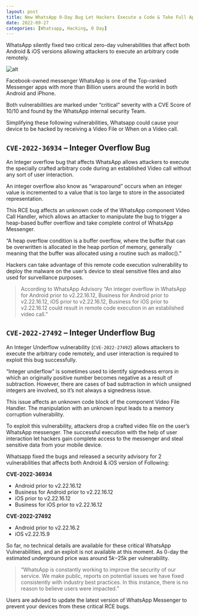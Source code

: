 ```yaml
---
layout: post
title: New WhatsApp 0-Day Bug Let Hackers Execute a Code & Take Full App Control Remotely
date: 2022-09-27
categories: [Whatsapp, Hacking, 0 Day]
---
```


WhatsApp silently fixed two critical zero-day vulnerabilities that affect both Android & iOS versions allowing attackers to execute an arbitrary code remotely.

![alt](https://i0.wp.com/blogger.googleusercontent.com/img/b/R29vZ2xl/AVvXsEhyqCX58BbzMt4b6AorcIFMeo51MA8QTbY-UKNN2-xETgunEOyZMXjIZx95yi9szSSQPXA6PuDhvpqutIJ2AHIsmtrokxs6tt7_XuZugAnDq132gz7MCW-tsYQTXXNUzVhd7pD4d01D821IcyCN321Kko15fmlssSZQBAq89z6lw4yRej_6EPwdqwBzNQ/s16000/WhatsApp%200-Day%20Bug.png)

Facebook-owned messenger WhatsApp is one of the Top-ranked Messenger apps with more than Billion users around the world in both Android and iPhone.

Both vulnerabilities are marked under “critical” severity with a CVE Score of 10/10 and found by the WhatsApp internal security Team.

Simplifying these following vulnerabilities, Whatsapp could cause your device to be hacked by receiving a Video File or When on a Video call.

## `CVE-2022-36934` –  Integer Overflow Bug

An Integer overflow bug that affects WhatsApp allows attackers to execute the specially crafted arbitrary code during an established Video call without any sort of user interaction.

An integer overflow also know as “wraparound” occurs when an integer value is incremented to a value that is too large to store in the associated representation. 

This RCE bug affects an unknown code of the WhatsApp component Video Call Handler, which allows an attacker to manipulate the bug to trigger a heap-based buffer overflow and take complete control of WhatsApp Messenger.

“A heap overflow condition is a buffer overflow, where the buffer that can be overwritten is allocated in the heap portion of memory, generally meaning that the buffer was allocated using a routine such as malloc().”

Hackers can take advantage of this remote code execution vulnerability to deploy the malware on the user’s device to steal sensitive files and also used for surveillance purposes.

> According to WhatsApp Advisory “An integer overflow in WhatsApp for Android prior to v2.22.16.12, Business for Android prior to v2.22.16.12, iOS prior to v2.22.16.12, Business for iOS prior to v2.22.16.12 could result in remote code execution in an established video call.”

## `CVE-2022-27492` – Integer Underflow Bug

An Integer Underflow vulnerability (`CVE-2022-27492`) allows attackers to execute the arbitrary code remotely, and user interaction is required to exploit this bug successfully.

“Integer underflow” is sometimes used to identify signedness errors in which an originally positive number becomes negative as a result of subtraction. However, there are cases of bad subtraction in which unsigned integers are involved, so it’s not always a signedness issue.

This issue affects an unknown code block of the component Video File Handler. The manipulation with an unknown input leads to a memory corruption vulnerability. 

To exploit this vulnerability, attackers drop a crafted video file on the user’s WhatsApp messenger. The successful execution with the help of user interaction let hackers gain complete access to the messenger and steal sensitive data from your mobile device.

Whatsapp fixed the bugs and released a security advisory for 2 vulnerabilities that affects both Android & iOS version of Following:

**CVE-2022-36934**
- Android prior to v2.22.16.12
- Business for Android prior to v2.22.16.12
- iOS prior to v2.22.16.12
- Business for iOS prior to v2.22.16.12

**CVE-2022-27492**
- Android prior to v2.22.16.2
- iOS v2.22.15.9

So far, no technical details are available for these critical WhatsApp Vulnerabilities, and an exploit is not available at this moment. As 0-day the estimated underground price was around $5k-$25k per vulnerability.

> “WhatsApp is constantly working to improve the security of our service. We make public, reports on potential issues we have fixed consistently with industry best practices. In this instance, there is no reason to believe users were impacted.”

Users are advised to update the latest version of WhatsApp Messenger to prevent your devices from these critical RCE bugs.